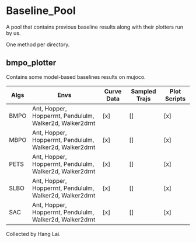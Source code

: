 # Baseline_Pool
A pool that contains previous baseline results along with their plotters run by us.

One method per directory.

## bmpo_plotter

Contains some model-based baselines results on mujoco.

|  Algs   | Envs  | Curve Data | Sampled Trajs | Plot Scripts |
|  ----  | ----  | ----  | ----  | ----  |
| BMPO  | Ant, Hopper, Hopperrnt, Pendululm, Walker2d, Walker2drnt | [x] | [] | [x]
| MBPO  | Ant, Hopper, Hopperrnt, Pendululm, Walker2d, Walker2drnt | [x] | [] | [x]
| PETS  | Ant, Hopper, Hopperrnt, Pendululm, Walker2d, Walker2drnt | [x] | [] | [x]
| SLBO  | Ant, Hopper, Hopperrnt, Pendululm, Walker2d, Walker2drnt | [x] | [] | [x]
| SAC  | Ant, Hopper, Hopperrnt, Pendululm, Walker2d, Walker2drnt | [x] | [] | [x]

Collected by Hang Lai.
